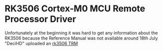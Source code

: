 # RK3506 Cortex-M0 MCU Remote Processor Driver

Unfortunately at the beginning it was hard to get any information about the RK3506 because the Reference Manual
was not available around 18th July "DeciHD" uploaded an [rk3506 TRM](https://github.com/DeciHD/rockchip_docs/tree/main/rk3506)
